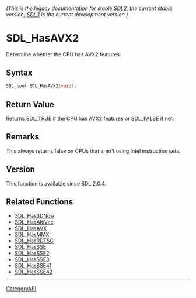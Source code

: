 ###### (This is the legacy documentation for stable SDL2, the current stable version; [SDL3](https://wiki.libsdl.org/SDL3/) is the current development version.)
# SDL_HasAVX2

Determine whether the CPU has AVX2 features.

## Syntax

```c
SDL_bool SDL_HasAVX2(void);

```

## Return Value

Returns [SDL_TRUE](SDL_TRUE.md) if the CPU has AVX2 features or
[SDL_FALSE](SDL_FALSE.md) if not.

## Remarks

This always returns false on CPUs that aren't using Intel instruction sets.

## Version

This function is available since SDL 2.0.4.

## Related Functions

* [SDL_Has3DNow](SDL_Has3DNow.md)
* [SDL_HasAltiVec](SDL_HasAltiVec.md)
* [SDL_HasAVX](SDL_HasAVX.md)
* [SDL_HasMMX](SDL_HasMMX.md)
* [SDL_HasRDTSC](SDL_HasRDTSC.md)
* [SDL_HasSSE](SDL_HasSSE.md)
* [SDL_HasSSE2](SDL_HasSSE2.md)
* [SDL_HasSSE3](SDL_HasSSE3.md)
* [SDL_HasSSE41](SDL_HasSSE41.md)
* [SDL_HasSSE42](SDL_HasSSE42.md)

----
[CategoryAPI](CategoryAPI.md)
